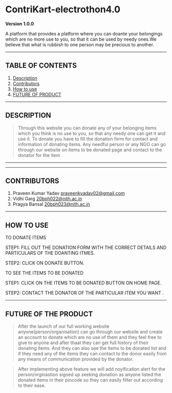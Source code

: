 # ContriKart-electrothon4.0

**Version 1.0.0**

A platform that provides a platform where you can doante your belongings which are no more use to you, so that it can be used by needy ones.We believe that what is rubbish to 
one person may be precious to another.
 
---

## TABLE OF CONTENTS

1. [Description](#description)
2. [Contributors](#contributors)
3. [How to use](#how-to-use)
4. [FUTURE OF PRODUCT](#future)

---
<a name="description"></a>
## DESCRIPTION

 >Through this website you can donate any of your belonging items which you think is no use to you, so that any needy one can get it and use it.
 > To donate you have to fill the donation form for contact and information of donating items. 
 > Any needful person or any NGO can go through our website on items to be donated page and contact to the donator for the item

---
<a name="demo-link"></a>

---
<a name="contributors"></a>
## CONTRIBUTORS

1. Praveen Kumar Yadav praveenkyadav02@gmail.com
2. Vidhi Garg 20bph022@nith.ac.in
3. Pragya Bansal 20bph023@nith.ac.in


---
<a name="how-to-use"></a>
## HOW TO USE
TO DONATE ITEMS

STEP1: FILL OUT THE DONATION FORM WITH THE CORRECT DETAILS AND PARTICULARS OF THE DOANTING ITMES.

STEP2: CLICK ON DONATE BUTTON.


TO SEE THE ITEMS TO BE DONATED


STEP1: CLICK ON THE ITEMS TO BE DONATED BUTTON ON HOME PAGE.

STEP2: CONTACT THE DONATOR OF THE PARTICULAR ITEM YOU WANT .

---
<a name="future"></a>
## FUTURE OF THE PRODUCT

>After the launch of our full working website anyone(person/organisation) can go through our website and create an account to donate which are no use of them and they feel free   to give to anyone and after thaat they can get full history of their donating items. And they can also see the items to be donated list and if they need any of the items they   can contact to the donor easily from any means of communication provided by the donator.

>After implementing above feature we will add noyification alert for the person/orginastion signed up seeking donation as anyone listed the donated items in their pincode so   they can easily filter out according to their ease.  



